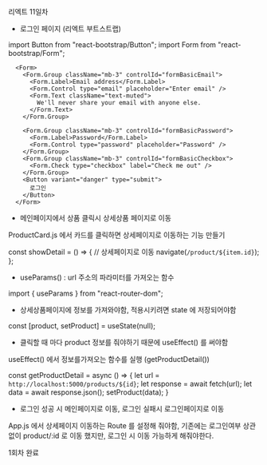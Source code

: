 리엑트 11일차

- 로그인 페이지 (리엑트 부트스트랩)

import Button from "react-bootstrap/Button";
import Form from "react-bootstrap/Form";


      <Form>
        <Form.Group className="mb-3" controlId="formBasicEmail">
          <Form.Label>Email address</Form.Label>
          <Form.Control type="email" placeholder="Enter email" />
          <Form.Text className="text-muted">
            We'll never share your email with anyone else.
          </Form.Text>
        </Form.Group>

        <Form.Group className="mb-3" controlId="formBasicPassword">
          <Form.Label>Password</Form.Label>
          <Form.Control type="password" placeholder="Password" />
        </Form.Group>
        <Form.Group className="mb-3" controlId="formBasicCheckbox">
          <Form.Check type="checkbox" label="Check me out" />
        </Form.Group>
        <Button variant="danger" type="submit">
          로그인
        </Button>
      </Form>

- 메인페이지에서 상품 클릭시 상세상품 페이지로 이동

ProductCard.js 에서 카드를 클릭하면 상세페이지로 이동하는 기능 만들기

const showDetail = () => {
    // 상세페이지로 이동
    navigate(`/product/${item.id}`);
  };

- useParams() : url 주소의 파라미터를 가져오는 함수

import { useParams } from "react-router-dom";

- 상세상품페이지에 정보를 가져와야함, 적용시키려면 state 에 저장되어야함

const [product, setProduct] = useState(null);

-  클릭할 때 마다 product 정보를 줘야하기 때문에 useEffect() 를 써야함

useEffect() 에서 정보를가져오는 함수를 실행 (getProductDetail())

 const getProductDetail = async () => {
    let url = `http://localhost:5000/products/${id}`;
    let response = await fetch(url);
    let data = await response.json();
    setProduct(data);
  }

- 로그인 성공 시 메인페이지로 이동, 로그인 실패시 로그인페이지로 이동

App.js 에서 상세페이지 이동하는 Route 를 설정해 줘야함, 기존에는 로그인여부 상관 없이 product/:id 로 이동 했지만, 로그인 시 이동 가능하게 해줘야한다.

1회차 완료
